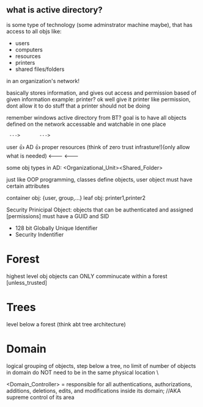 ## what is active directory? ##

is some type of technology (some adminstrator machine maybe), that has access to all objs like:

- users
- computers
- resources
- printers
- shared files/folders 

in an organization's network!

basically stores information, and gives out access and permission based of given information
example: printer? ok well give it printer like permission, dont allow it to do stuff that a printer should not be doing

remember windows active directory from BT? 
goal is to have all objects defined on the network accessable and watchable in one place

     --->       --->  
user  👍   AD   👍   proper resources     (think of zero trust infrasture!)(only allow what is needed)
     <---       <---

some obj types in AD:
<Forest><Domain><Organizational_Unit><User><Group><Contact><Computer><Shared_Folder><Printer><Site><Subnet>

just like OOP programming, classes define objects, user object must have certain attributes

container obj: {user, group,...}
leaf obj:      printer1,printer2

Security Prinicipal Object: objects that can be authenticated and assigned [permissions]
must have a GUID and SID
- 128 bit Globally Unique Identifier
- Security Indentifier 

# Forest #
highest level obj
objects can ONLY comminucate within a forest [unless_trusted]

# Trees #
level below a forest       (think abt tree architecture)

# Domain #
logical grouping of objects, step below a tree, no limit of number of objects in domain
do NOT need to be in the same physical location \

<Domain_Controller> = responsible for all authentications, authorizations, additions, deletions, edits, and modifications inside its domain; //AKA supreme control of its area
